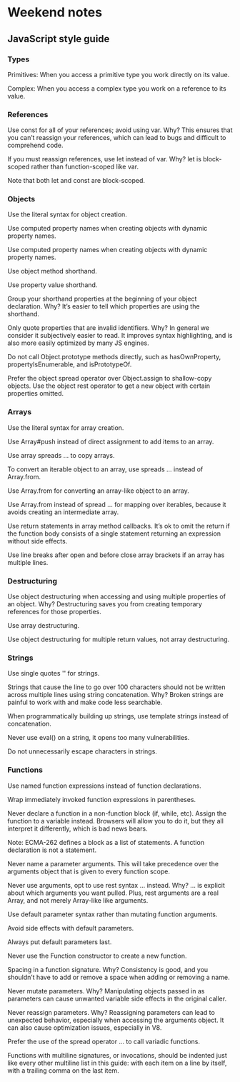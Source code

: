 # Weekend notes

## JavaScript style guide

### Types

 Primitives: When you access a primitive type you work directly on its value.

 Complex: When you access a complex type you work on a reference to its value.

### References

Use const for all of your references; avoid using var.
Why? This ensures that you can’t reassign your references, which can lead to bugs and difficult to comprehend code.

If you must reassign references, use let instead of var.
Why? let is block-scoped rather than function-scoped like var.

Note that both let and const are block-scoped.

### Objects

Use the literal syntax for object creation.

Use computed property names when creating objects with dynamic property names.

Use computed property names when creating objects with dynamic property names.

Use object method shorthand.

Use property value shorthand.

Group your shorthand properties at the beginning of your object declaration.
Why? It’s easier to tell which properties are using the shorthand.

Only quote properties that are invalid identifiers.
Why? In general we consider it subjectively easier to read. It improves syntax highlighting, and is also more easily optimized by many JS engines.

Do not call Object.prototype methods directly, such as hasOwnProperty, propertyIsEnumerable, and isPrototypeOf.

Prefer the object spread operator over Object.assign to shallow-copy objects. Use the object rest operator to get a new object with certain properties omitted.

### Arrays

Use the literal syntax for array creation.

Use Array#push instead of direct assignment to add items to an array.

Use array spreads ... to copy arrays.

To convert an iterable object to an array, use spreads ... instead of Array.from.

Use Array.from for converting an array-like object to an array.

Use Array.from instead of spread ... for mapping over iterables, because it avoids creating an intermediate array.

Use return statements in array method callbacks. It’s ok to omit the return if the function body consists of a single statement returning an expression without side effects.

Use line breaks after open and before close array brackets if an array has multiple lines.

### Destructuring

Use object destructuring when accessing and using multiple properties of an object.
Why? Destructuring saves you from creating temporary references for those properties.

Use array destructuring.

Use object destructuring for multiple return values, not array destructuring.

### Strings

Use single quotes '' for strings.

Strings that cause the line to go over 100 characters should not be written across multiple lines using string concatenation.
Why? Broken strings are painful to work with and make code less searchable.

When programmatically building up strings, use template strings instead of concatenation.

Never use eval() on a string, it opens too many vulnerabilities.

Do not unnecessarily escape characters in strings.

### Functions

Use named function expressions instead of function declarations.

Wrap immediately invoked function expressions in parentheses.

Never declare a function in a non-function block (if, while, etc). Assign the function to a variable instead. Browsers will allow you to do it, but they all interpret it differently, which is bad news bears.

Note: ECMA-262 defines a block as a list of statements. A function declaration is not a statement.

Never name a parameter arguments. This will take precedence over the arguments object that is given to every function scope.

Never use arguments, opt to use rest syntax ... instead. 
Why? ... is explicit about which arguments you want pulled. Plus, rest arguments are a real Array, and not merely Array-like like arguments.

Use default parameter syntax rather than mutating function arguments.

Avoid side effects with default parameters.

Always put default parameters last.

Never use the Function constructor to create a new function.

Spacing in a function signature.
Why? Consistency is good, and you shouldn’t have to add or remove a space when adding or removing a name.

Never mutate parameters.
Why? Manipulating objects passed in as parameters can cause unwanted variable side effects in the original caller.

Never reassign parameters.
Why? Reassigning parameters can lead to unexpected behavior, especially when accessing the arguments object. It can also cause optimization issues, especially in V8.

Prefer the use of the spread operator ... to call variadic functions.

Functions with multiline signatures, or invocations, should be indented just like every other multiline list in this guide: with each item on a line by itself, with a trailing comma on the last item.

